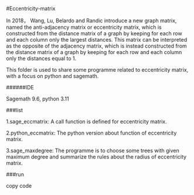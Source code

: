 #Eccentricity-matrix

In 2018， Wang, Lu, Belardo and Randic introduce a new graph matrix, named the anti-adjacency matrix or eccentricity matrix, which is constructed from the distance matrix of a graph by keeping for each row and each column only the largest distances. This matrix can be interpreted as the opposite of the adjacency matrix, which is instead constructed from the distance matrix of a graph by keeping for each row and each column only the distances equal to 1.

This folder is used to share some programme related to eccentricity matrix, with a focus on python and sagemath. 

######IDE

Sagemath 9.6, python 3.11

###list

1.sage_eccmatrix:  A call function is defined for eccentricity matrix.

2.python_eccmatrix: The python version about function of eccentricity matrix.

3.sage_maxdegree:  The programme is to choose some trees with given maximum degree and summarize the rules about the radius of eccentricity matrix.

###run

copy code
